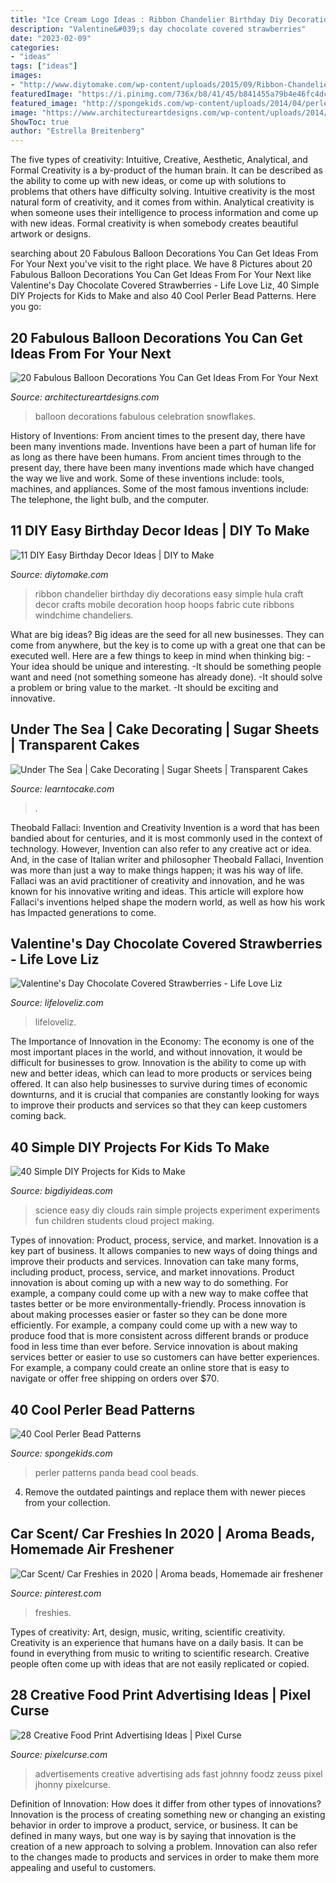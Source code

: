 ```yaml
---
title: "Ice Cream Logo Ideas : Ribbon Chandelier Birthday Diy Decorations Easy Simple Hula Craft Decor Crafts Mobile Decoration Hoop Hoops Fabric Cute Ribbons Windchime Chandeliers"
description: "Valentine&#039;s day chocolate covered strawberries"
date: "2023-02-09"
categories:
- "ideas"
tags: ["ideas"]
images:
- "http://www.diytomake.com/wp-content/uploads/2015/09/Ribbon-Chandelier.jpg"
featuredImage: "https://i.pinimg.com/736x/b8/41/45/b841455a79b4e46fc4dc65b17eef1ca7.jpg"
featured_image: "http://spongekids.com/wp-content/uploads/2014/04/perler-beads-patterns/26-panda-perler-beads-patterns.png"
image: "https://www.architectureartdesigns.com/wp-content/uploads/2014/12/20-Fabulous-Balloon-Decorations-You-Can-Get-Ideas-From-For-Your-Next-Celebration-17-630x945.jpg"
ShowToc: true
author: "Estrella Breitenberg"
---
```



The five types of creativity: Intuitive, Creative, Aesthetic, Analytical, and Formal
Creativity is a by-product of the human brain. It can be described as the ability to come up with new ideas, or come up with solutions to problems that others have difficulty solving. Intuitive creativity is the most natural form of creativity, and it comes from within. Analytical creativity is when someone uses their intelligence to process information and come up with new ideas. Formal creativity is when somebody creates beautiful artwork or designs.

	

		
searching about 20 Fabulous Balloon Decorations You Can Get Ideas From For Your Next you've visit to the right place. We have 8 Pictures about 20 Fabulous Balloon Decorations You Can Get Ideas From For Your Next like Valentine&#039;s Day Chocolate Covered Strawberries - Life Love Liz, 40 Simple DIY Projects for Kids to Make and also 40 Cool Perler Bead Patterns. Here you go:
		
    
## 20 Fabulous Balloon Decorations You Can Get Ideas From For Your Next

<img loading=lazy src="https://www.architectureartdesigns.com/wp-content/uploads/2014/12/20-Fabulous-Balloon-Decorations-You-Can-Get-Ideas-From-For-Your-Next-Celebration-17-630x945.jpg" onerror="this.onerror=null;this.src='https://tse4.mm.bing.net/th?id=OIP.U4vVGb6OzRVKftEpWpToVQHaLH&amp;pid=15.1';" alt="20 Fabulous Balloon Decorations You Can Get Ideas From For Your Next">

_Source: architectureartdesigns.com_

>balloon decorations fabulous celebration snowflakes. 

	

History of Inventions: From ancient times to the present day, there have been many inventions made.
Inventions have been a part of human life for as long as there have been humans. From ancient times through to the present day, there have been many inventions made which have changed the way we live and work. Some of these inventions include: tools, machines, and appliances. Some of the most famous inventions include: The telephone, the light bulb, and the computer.

    
## 11 DIY Easy Birthday Decor Ideas | DIY To Make

<img loading=lazy src="http://www.diytomake.com/wp-content/uploads/2015/09/Ribbon-Chandelier.jpg" onerror="this.onerror=null;this.src='https://tse4.mm.bing.net/th?id=OIP.noenl1HCBNMYO8N7IZNtBQHaLH&amp;pid=15.1';" alt="11 DIY Easy Birthday Decor Ideas | DIY to Make">

_Source: diytomake.com_

>ribbon chandelier birthday diy decorations easy simple hula craft decor crafts mobile decoration hoop hoops fabric cute ribbons windchime chandeliers. 

	

What are big ideas?
Big ideas are the seed for all new businesses. They can come from anywhere, but the key is to come up with a great one that can be executed well. Here are a few things to keep in mind when thinking big: 
-Your idea should be unique and interesting. 
-It should be something people want and need (not something someone has already done). 
-It should solve a problem or bring value to the market. 
-It should be exciting and innovative.

    
## Under The Sea | Cake Decorating | Sugar Sheets | Transparent Cakes

<img loading=lazy src="https://learntocake.com/wp-content/uploads/2020/07/IMG_0863-e1594239878520.jpg" onerror="this.onerror=null;this.src='https://tse2.mm.bing.net/th?id=OIP.WRTFrgV77iFVXdSI4xU-oQHaJ4&amp;pid=15.1';" alt="Under The Sea | Cake Decorating | Sugar Sheets | Transparent Cakes">

_Source: learntocake.com_

>. 

	

Theobald Fallaci: Invention and Creativity
Invention is a word that has been bandied about for centuries, and it is most commonly used in the context of technology. However, Invention can also refer to any creative act or idea. And, in the case of Italian writer and philosopher Theobald Fallaci, Invention was more than just a way to make things happen; it was his way of life. Fallaci was an avid practitioner of creativity and innovation, and he was known for his innovative writing and ideas. This article will explore how Fallaci's inventions helped shape the modern world, as well as how his work has Impacted generations to come.

    
## Valentine&#039;s Day Chocolate Covered Strawberries - Life Love Liz

<img loading=lazy src="https://www.lifeloveliz.com/wp-content/uploads/2017/01/chocolate-covered-strawberries-5-575x1024.jpg" onerror="this.onerror=null;this.src='https://tse3.mm.bing.net/th?id=OIP.B2ufc3nAXbjyOW80UGlg_wHaNM&amp;pid=15.1';" alt="Valentine&#039;s Day Chocolate Covered Strawberries - Life Love Liz">

_Source: lifeloveliz.com_

>lifeloveliz. 

	

The Importance of Innovation in the Economy:
The economy is one of the most important places in the world, and without innovation, it would be difficult for businesses to grow. Innovation is the ability to come up with new and better ideas, which can lead to more products or services being offered. It can also help businesses to survive during times of economic downturns, and it is crucial that companies are constantly looking for ways to improve their products and services so that they can keep customers coming back.

    
## 40 Simple DIY Projects For Kids To Make

<img loading=lazy src="http://www.bigdiyideas.com/wp-content/uploads/2015/06/easy-science-experiment-how-clouds-make-rain.jpg" onerror="this.onerror=null;this.src='https://tse2.mm.bing.net/th?id=OIP.o8u7V0KKsVWleemt1iGWPQHaJ4&amp;pid=15.1';" alt="40 Simple DIY Projects for Kids to Make">

_Source: bigdiyideas.com_

>science easy diy clouds rain simple projects experiment experiments fun children students cloud project making. 

	

Types of innovation: Product, process, service, and market.
Innovation is a key part of business. It allows companies to new ways of doing things and improve their products and services. Innovation can take many forms, including product, process, service, and market innovations. 
Product innovation is about coming up with a new way to do something. For example, a company could come up with a new way to make coffee that tastes better or be more environmentally-friendly. Process innovation is about making processes easier or faster so they can be done more efficiently. For example, a company could come up with a new way to produce food that is more consistent across different brands or produce food in less time than ever before. Service innovation is about making services better or easier to use so customers can have better experiences. For example, a company could create an online store that is easy to navigate or offer free shipping on orders over $70.

    
## 40 Cool Perler Bead Patterns

<img loading=lazy src="http://spongekids.com/wp-content/uploads/2014/04/perler-beads-patterns/26-panda-perler-beads-patterns.png" onerror="this.onerror=null;this.src='https://tse3.mm.bing.net/th?id=OIP.ORPiR3BT4MhYn3JWSBucoQHaIB&amp;pid=15.1';" alt="40 Cool Perler Bead Patterns">

_Source: spongekids.com_

>perler patterns panda bead cool beads. 

	

4. Remove the outdated paintings and replace them with newer pieces from your collection. 

    
## Car Scent/ Car Freshies In 2020 | Aroma Beads, Homemade Air Freshener

<img loading=lazy src="https://i.pinimg.com/736x/b8/41/45/b841455a79b4e46fc4dc65b17eef1ca7.jpg" onerror="this.onerror=null;this.src='https://tse1.mm.bing.net/th?id=OIP.iJIZstjXh4b97rWORL2kDwHaKP&amp;pid=15.1';" alt="Car Scent/ Car Freshies in 2020 | Aroma beads, Homemade air freshener">

_Source: pinterest.com_

>freshies. 

	

Types of creativity: Art, design, music, writing, scientific creativity.
Creativity is an experience that humans have on a daily basis. It can be found in everything from music to writing to scientific research. Creative people often come up with ideas that are not easily replicated or copied.

    
## 28 Creative Food Print Advertising Ideas | Pixel Curse

<img loading=lazy src="https://pixelcurse.com/wp-content/uploads/2011/06/JHONNY-.29.jpg" onerror="this.onerror=null;this.src='https://tse4.mm.bing.net/th?id=OIP.qYaO1XtpFTS85tnXUVDMeQAAAA&amp;pid=15.1';" alt="28 Creative Food Print Advertising Ideas | Pixel Curse">

_Source: pixelcurse.com_

>advertisements creative advertising ads fast johnny foodz zeuss pixel jhonny pixelcurse. 

	

Definition of Innovation: How does it differ from other types of innovations?
Innovation is the process of creating something new or changing an existing behavior in order to improve a product, service, or business. It can be defined in many ways, but one way is by saying that innovation is the creation of a new approach to solving a problem. Innovation can also refer to the changes made to products and services in order to make them more appealing and useful to customers.

